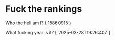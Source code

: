 # Fuck the rankings

Who the hell am I?
{ 15860915 }

What fucking year is it?
[ 2025-03-28T19:26:40Z ]
